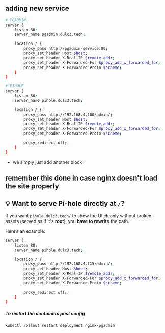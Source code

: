 ## adding new service

```bash
# PGADMIN
server {
    listen 80;
    server_name pgadmin.dulc3.tech;

    location / {
        proxy_pass http://pgadmin-service:80;
        proxy_set_header Host $host;
        proxy_set_header X-Real-IP $remote_addr;
        proxy_set_header X-Forwarded-For $proxy_add_x_forwarded_for;
        proxy_set_header X-Forwarded-Proto $scheme;
    }
}

# PIHOLE
server {
    listen 80;
    server_name pihole.dulc3.tech;

    location / {
        proxy_pass http://192.168.4.100/admin/;
        proxy_set_header Host $host;
        proxy_set_header X-Real-IP $remote_addr;
        proxy_set_header X-Forwarded-For $proxy_add_x_forwarded_for;
        proxy_set_header X-Forwarded-Proto $scheme;

        proxy_redirect off;
    }
}
```

- we simply just add another block
## remember this done in case nginx doesn't load the site properly
## 💡 Want to serve Pi-hole directly at `/`?

If you want `pihole.dulc3.tech/` to show the UI cleanly without broken assets (served as if it's **root**), you **have to rewrite** the path.

Here’s an example:

```bash
server {
    listen 80;
    server_name pihole.dulc3.tech;

    location / {
        proxy_pass http://192.168.4.115/admin/;
        proxy_set_header Host $host;
        proxy_set_header X-Real-IP $remote_addr;
        proxy_set_header X-Forwarded-For $proxy_add_x_forwarded_for;
        proxy_set_header X-Forwarded-Proto $scheme;

        proxy_redirect off;
    }
}
```


##### To restart the containers post config

```bash
kubectl rollout restart deployment nginx-pgadmin
```




